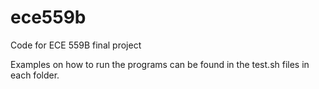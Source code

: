 # ece559b
Code for ECE 559B final project

Examples on how to run the programs can be found in the test.sh files in each folder.
